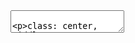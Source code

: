 <!DOCTYPE html>
<html>
<head>
<title>Spremenljive podatkovne strukture</title>
<meta charset="utf-8">
<link rel="stylesheet" href="../../pomozno/prosojnice.css" />
</head>
<body>
<textarea id="source">

class: center, middle

# Spremenljive podatkovne strukture

## Programiranje 1

---

### Seznami v Pythonu so **spremenljivi**

.source[```python
seznam = [1, 2, 3]
def f(x):
    seznam.append(x)
    return len(seznam)
def g(x):
    return f(x) + f(x)
```]

.terminal[```python
>>> g(3)
9
>>> f(3) + f(3)
13
>>> g(3)
17
```]

---

### Seznami v OCamlu so **nespremenljivi**

.source[```
let seznam = [1; 2; 3]
let f x =
    let seznam = x :: seznam in
    List.length seznam
let g x =
    f x + f x
```]

.terminal[```
# g 3;;
- : int = 8
# f 3 + f 3;;
- : int = 8
# g 3;;
- : int = 8
```]

---

### Reference v OCamlu so **spremenljive**

.source[```
let sklic_na_seznam = ref [1; 2; 3]
let f x =
    sklic_na_seznam := x :: !sklic_na_seznam;
    List.length !sklic_na_seznam
let g x =
    f x + f x
```]

.terminal[```
# g 3;;
- : int = 9
# f 3 + f 3;;
- : int = 13
# g 3;;
- : int = 17
```]

---

class: question, center

### Kakšno vrednost vrne program

.left.source[```
let a = 1 in
let b = ref a in
let c = ref b in
let a = 5 in
let d = ref !b in
let e = ref a in
b := 4;
let b = ref !b in
!c := 3;
d := 2;
(a, b, !c, !d, e)
```]

### .spoiler[`(` .spoiler[`5`], .spoiler[`{cnts` `=` .spoiler[`4`]`}`], .spoiler[`{cnts` `=` .spoiler[`3`]`}`], .spoiler[`2`], .spoiler[`{cnts` `=` .spoiler[`5`]`}`]`)`]

</textarea>
<script src="../../pomozno/prosojnice.js"></script>
</body>
</html>
